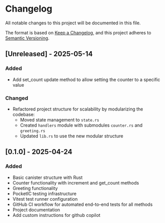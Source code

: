 # Changelog

All notable changes to this project will be documented in this file.

The format is based on [Keep a Changelog](https://keepachangelog.com/en/1.0.0/),
and this project adheres to [Semantic Versioning](https://semver.org/spec/v2.0.0.html).

## [Unreleased] - 2025-05-14

### Added

- Add set_count update method to allow setting the counter to a specific value

### Changed

- Refactored project structure for scalability by modularizing the codebase:
  - Moved state management to `state.rs`
  - Created `handlers` module with submodules `counter.rs` and `greeting.rs`
  - Updated `lib.rs` to use the new modular structure

## [0.1.0] - 2025-04-24

### Added

- Basic canister structure with Rust
- Counter functionality with increment and get_count methods
- Greeting functionality
- PocketIC testing infrastructure
- Vitest test runner configuration
- GitHub CI workflow for automated end-to-end tests for all methods
- Project documentation
- Add custom instructions for github copilot
